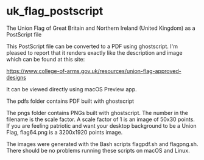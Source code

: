 # uk_flag_postscript
The Union Flag of Great Britain and Northern Ireland (United Kingdom)
as a PostScript file

This PostScript file can be converted to a PDF using ghostscript.
I'm pleased to report that it renders exactly like the 
description and image which can be found at this site:

https://www.college-of-arms.gov.uk/resources/union-flag-approved-designs

It can be viewed directly using macOS Preview app.

The pdfs folder contains PDF built with ghostscript

The pngs folder contains PNGs built with ghostscript.
The number in the filename is the scale factor. A scale
factor of 1 is an image of 50x30 points. If you are feeling
patriotic and want your desktop background to be a Union
Flag, flag64.png is a 3200x1920 points image.

The images were generated with the Bash scripts
flagpdf.sh and flagpng.sh. There should be no
problems running these scripts on macOS and Linux.

